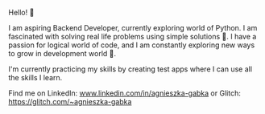Hello! 👋


I am aspiring Backend Developer, currently exploring world of Python. I am fascinated with solving real life problems using simple solutions 🤔.
I have a passion for logical world of code, and I am constantly exploring new ways to grow in development world 🌱.

I'm currently practicing my skills by creating test apps where I can use all the skills I learn.

Find me on LinkedIn: www.linkedin.com/in/agnieszka-gabka or Glitch: https://glitch.com/~agnieszka-gabka






